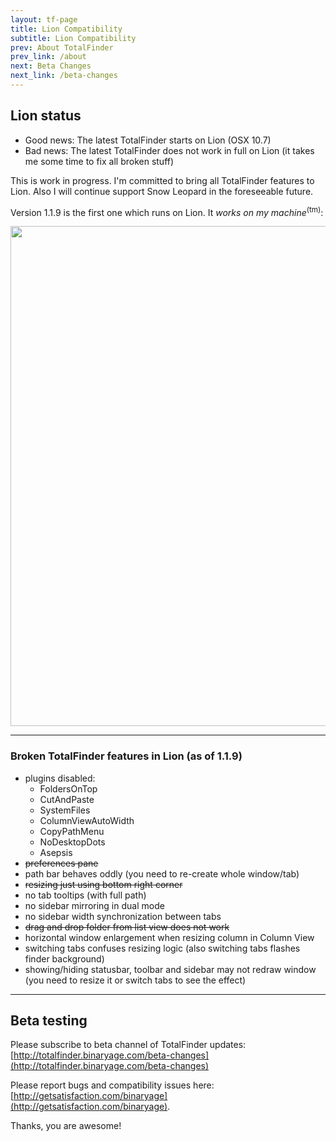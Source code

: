 ```yaml
---
layout: tf-page
title: Lion Compatibility
subtitle: Lion Compatibility
prev: About TotalFinder
prev_link: /about
next: Beta Changes
next_link: /beta-changes
---
```


## Lion status

* Good news: The latest TotalFinder starts on Lion (OSX 10.7)
* Bad news: The latest TotalFinder does not work in full on Lion (it takes me some time to fix all broken stuff)

This is work in progress. I'm committed to bring all TotalFinder features to Lion. Also I will continue support Snow Leopard in the foreseeable future.

Version 1.1.9 is the first one which runs on Lion. It _works on my machine_<sup>(tm)</sup>:

<img src="http://dl.dropbox.com/u/559047/totalfinder-on-lion.png" width="800">

---

### Broken TotalFinder features in Lion (as of 1.1.9)

* plugins disabled:
  * FoldersOnTop
  * CutAndPaste
  * SystemFiles
  * ColumnViewAutoWidth
  * CopyPathMenu
  * NoDesktopDots
  * Asepsis
* <strike>preferences pane</strike>
* path bar behaves oddly (you need to re-create whole window/tab)
* <strike>resizing just using bottom right corner</strike>
* no tab tooltips (with full path)
* no sidebar mirroring in dual mode
* no sidebar width synchronization between tabs
* <strike>drag and drop folder from list view does not work</strike>
* horizontal window enlargement when resizing column in Column View
* switching tabs confuses resizing logic (also switching tabs flashes finder background)
* showing/hiding statusbar, toolbar and sidebar may not redraw window (you need to resize it or switch tabs to see the effect)

---

## Beta testing

Please subscribe to beta channel of TotalFinder updates:<br>
[http://totalfinder.binaryage.com/beta-changes](http://totalfinder.binaryage.com/beta-changes)

Please report bugs and compatibility issues here: [http://getsatisfaction.com/binaryage](http://getsatisfaction.com/binaryage).

Thanks, you are awesome!
